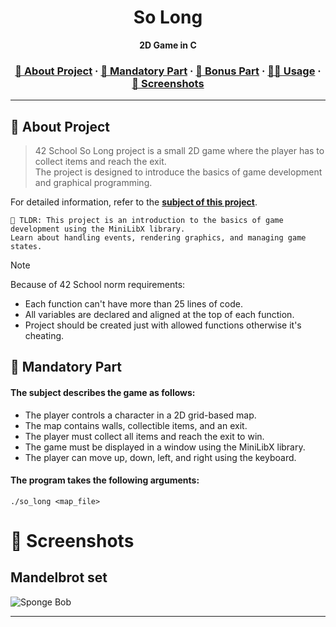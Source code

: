 
<a name="readme-top"></a>
<div align="center">

  <!-- Project Name -->
  <h1>So Long</h1>

  <!-- Short Description -->
  <p align="center">
	  <b>2D Game in C</b><br>
  </p>

  <h3>
      <a href="#-about-project">📜 About Project</a>
    <span> · </span>
      <a href="#-mandatory-part">🔷 Mandatory Part</a>
    <span> · </span>
	    <a href="#-bonus-part">🌟 Bonus Part</a>
    <span> · </span>
      <a href="#-usage">👨‍💻 Usage</a>
    <span> · </span>
      <a href="#-screenshots">🌄 Screenshots</a>
  </h3>
</div>

---

## 📜 About Project

> 42 School So Long project is a small 2D game where the player has to collect items and reach the exit. \
> The project is designed to introduce the basics of game development and graphical programming.

For detailed information, refer to the [**subject of this project**](en.subject.pdf).

	🚀 TLDR: This project is an introduction to the basics of game development using the MiniLibX library.
    Learn about handling events, rendering graphics, and managing game states.

> [!NOTE]  
> Because of 42 School norm requirements:
> * Each function can't have more than 25 lines of code.
> * All variables are declared and aligned at the top of each function.
> * Project should be created just with allowed functions otherwise it's cheating.

## 🔷 Mandatory Part

#### The subject describes the game as follows:

* The player controls a character in a 2D grid-based map.
* The map contains walls, collectible items, and an exit.
* The player must collect all items and reach the exit to win.
* The game must be displayed in a window using the MiniLibX library.
* The player can move up, down, left, and right using the keyboard.

#### The program takes the following arguments:

`./so_long <map_file>`


# 🌄 Screenshots

## Mandelbrot set
![Sponge Bob](README_files/screenshots/scrn.jpg)

* **